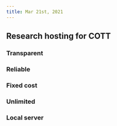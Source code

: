 ```yaml
---
title: Mar 21st, 2021
---
```


## Research hosting for COTT
### Transparent
### Reliable
### Fixed cost
### Unlimited
### Local server
##
